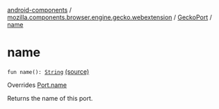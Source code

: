 [android-components](../../index.md) / [mozilla.components.browser.engine.gecko.webextension](../index.md) / [GeckoPort](index.md) / [name](./name.md)

# name

`fun name(): `[`String`](https://kotlinlang.org/api/latest/jvm/stdlib/kotlin/-string/index.html) [(source)](https://github.com/mozilla-mobile/android-components/blob/master/components/browser/engine-gecko-beta/src/main/java/mozilla/components/browser/engine/gecko/webextension/GeckoWebExtension.kt#L384)

Overrides [Port.name](../../mozilla.components.concept.engine.webextension/-port/name.md)

Returns the name of this port.

